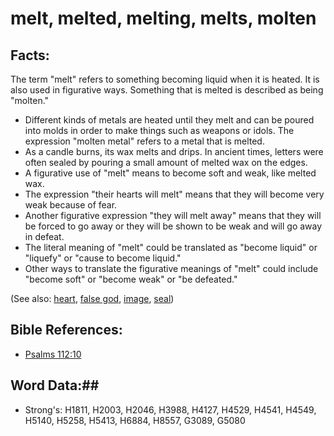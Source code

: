 # melt, melted, melting, melts, molten #

## Facts: ##
The term "melt" refers to something becoming liquid when it is heated. It is also used in figurative ways. Something that is melted is described as being "molten."

* Different kinds of metals are heated until they melt and can be poured into molds in order to make things such as weapons or idols. The expression "molten metal" refers to a metal that is melted.
* As a candle burns, its wax melts and drips. In ancient times, letters were often sealed by pouring a small amount of melted wax on the edges.
* A figurative use of "melt" means to become soft and weak, like melted wax. 
* The expression "their hearts will melt" means that they will become very weak because of fear.
* Another figurative expression "they will melt away" means that they will be forced to go away or they will be shown to be weak and will go away in defeat.
* The literal meaning of "melt" could be translated as "become liquid" or "liquefy" or "cause to become liquid."
* Other ways to translate the figurative meanings of "melt" could include "become soft" or "become weak" or "be defeated."

(See also: [heart](../kt/heart.md), [false god](../kt/falsegod.md), [image](image.md), [seal](seal.md))

## Bible References: ##

* [Psalms 112:10](rc://en/tn/help/psa/112/010)

## Word Data:##

* Strong's: H1811, H2003, H2046, H3988, H4127, H4529, H4541, H4549, H5140, H5258, H5413, H6884, H8557, G3089, G5080
